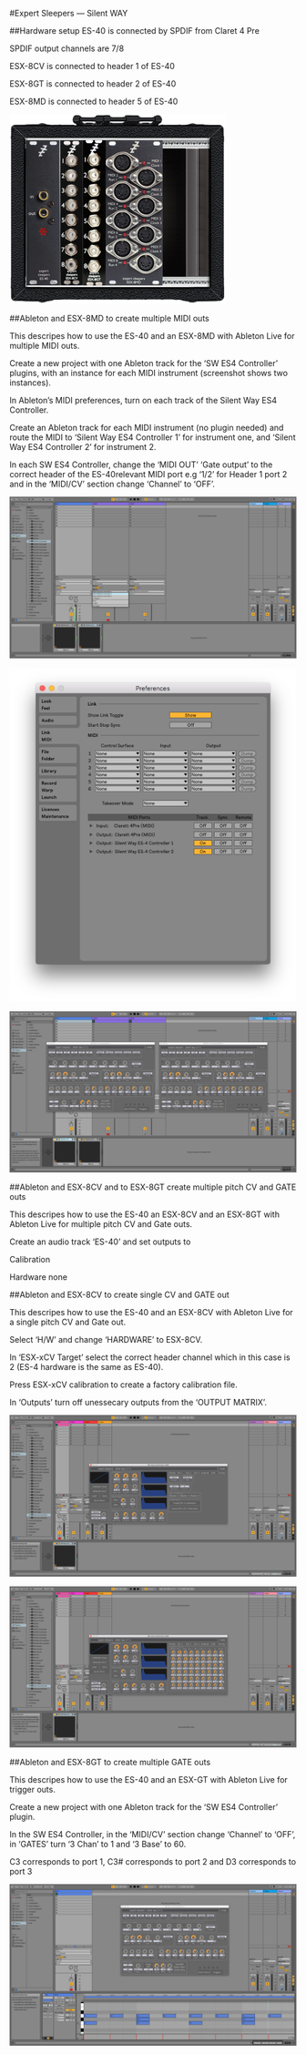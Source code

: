 #Expert Sleepers — Silent WAY


##Hardware setup
ES-40 is connected by SPDIF from Claret 4 Pre

SPDIF output channels are 7/8	

ESX-8CV is connected to header 1 of ES-40

ESX-8GT is connected to header 2 of ES-40

ESX-8MD is connected to header 5 of ES-40

![alt text](img/doepfer-A-100.png)


##Ableton and ESX-8MD to create multiple MIDI outs

This descripes how to use the ES-40 and an ESX-8MD with Ableton Live for multiple MIDI outs.

Create a new project with one Ableton track for the ‘SW ES4 Controller’ plugins, with an instance for each MIDI instrument (screenshot shows two instances).

In Ableton’s MIDI preferences, turn on each track of the Silent Way ES4 Controller.

Create an Ableton track for each MIDI instrument (no plugin needed) and route the MIDI to ‘Silent Way ES4 Controller 1’ for instrument one, and ‘Silent Way ES4 Controller 2’ for instrument 2.

In each SW ES4 Controller, change the ‘MIDI OUT’ ‘Gate output’ to the correct header of the ES-40relevant MIDI port e.g ‘1/2’ for Header 1 port 2 and in the ‘MIDI/CV’ section change ‘Channel’ to ‘OFF’.

![alt text](img/ableton_and_ESX-8MD-01.png)

![alt text](img/ableton_and_ESX-8MD-02.png)

![alt text](img/ableton_and_ESX-8MD-03.png)


##Ableton and ESX-8CV and to ESX-8GT create multiple pitch CV and GATE outs

This descripes how to use the ES-40 an ESX-8CV and an ESX-8GT with Ableton Live for multiple pitch CV and Gate outs.

Create an audio track ‘ES-40’ and set outputs to 

Calibration

Hardware none



##Ableton and ESX-8CV to create single CV and GATE out

This descripes how to use the ES-40 and an ESX-8CV with Ableton Live for a single pitch CV and Gate out.

Select ‘H/W’ and change ‘HARDWARE’ to ESX-8CV.

In ‘ESX-xCV Target’ select the correct header channel which in this case is 2 (ES-4 hardware is the same as ES-40).

Press ESX-xCV calibration to create a factory calibration file.

In ‘Outputs’ turn off unessecary outputs from the ‘OUTPUT MATRIX’. 

![alt text](img/ableton_and_ESX-8CV-01.png)

![alt text](img/ableton_and_ESX-8CV-02.png)

##Ableton and ESX-8GT to create multiple GATE outs

This descripes how to use the ES-40 and an ESX-GT with Ableton Live for trigger outs.

Create a new project with one Ableton track for the ‘SW ES4 Controller’ plugin.

In the SW ES4 Controller, in the ‘MIDI/CV’ section change ‘Channel’ to ‘OFF’, in ‘GATES’ turn ‘3 Chan’ to 1 and ‘3 Base’ to 60.

C3 corresponds to port 1, C3# corresponds to port 2 and D3 corresponds to port 3

![alt text](img/ableton_and_ESX-8GT-01.png)